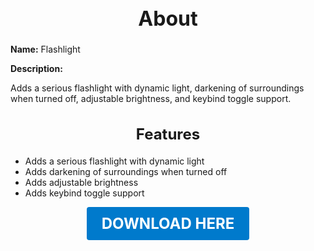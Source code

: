 <h1 style="text-align:center; font-size:2rem; font-weight:bold;">About</h1>

**Name:**
Flashlight

**Description:**

Adds a serious flashlight with dynamic light, darkening of surroundings when turned off, adjustable brightness, and keybind toggle support.

<h2 style="text-align:center; font-size:1.5rem; font-weight:bold;">Features</h2>

- Adds a serious flashlight with dynamic light
- Adds darkening of surroundings when turned off
- Adds adjustable brightness
- Adds keybind toggle support

<p align="center"><a href="https://github.com/LiliaFramework/Modules/raw/refs/heads/gh-pages/flashlight.zip" style="display:inline-block;padding:12px 24px;font-size:1.5rem;font-weight:bold;text-decoration:none;color:#fff;background-color:var(--md-primary-fg-color,#007acc);border-radius:4px;">DOWNLOAD HERE</a></p>
